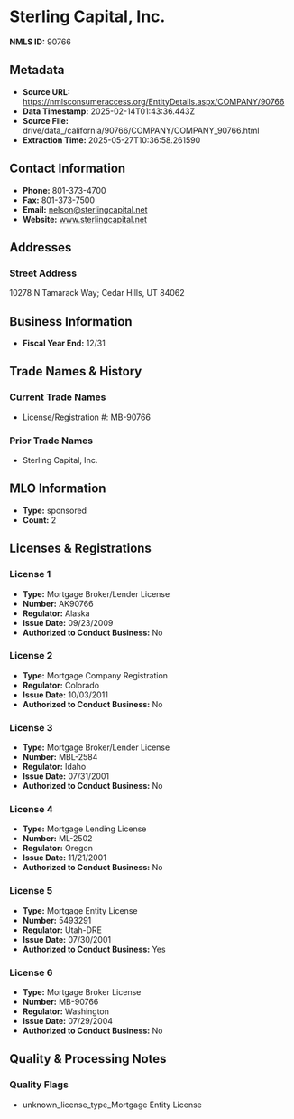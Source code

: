 # Sterling Capital, Inc.

**NMLS ID:** 90766

## Metadata
- **Source URL:** https://nmlsconsumeraccess.org/EntityDetails.aspx/COMPANY/90766
- **Data Timestamp:** 2025-02-14T01:43:36.443Z
- **Source File:** drive/data_/california/90766/COMPANY/COMPANY_90766.html
- **Extraction Time:** 2025-05-27T10:36:58.261590

## Contact Information
- **Phone:** 801-373-4700
- **Fax:** 801-373-7500
- **Email:** nelson@sterlingcapital.net
- **Website:** www.sterlingcapital.net

## Addresses
### Street Address
10278 N Tamarack Way; Cedar Hills, UT 84062

## Business Information
- **Fiscal Year End:** 12/31

## Trade Names & History
### Current Trade Names
- License/Registration #: MB-90766

### Prior Trade Names
- Sterling Capital, Inc.

## MLO Information
- **Type:** sponsored
- **Count:** 2

## Licenses & Registrations

### License 1
- **Type:** Mortgage Broker/Lender License
- **Number:** AK90766
- **Regulator:** Alaska
- **Issue Date:** 09/23/2009
- **Authorized to Conduct Business:** No

### License 2
- **Type:** Mortgage Company Registration
- **Regulator:** Colorado
- **Issue Date:** 10/03/2011
- **Authorized to Conduct Business:** No

### License 3
- **Type:** Mortgage Broker/Lender License
- **Number:** MBL-2584
- **Regulator:** Idaho
- **Issue Date:** 07/31/2001
- **Authorized to Conduct Business:** No

### License 4
- **Type:** Mortgage Lending License
- **Number:** ML-2502
- **Regulator:** Oregon
- **Issue Date:** 11/21/2001
- **Authorized to Conduct Business:** No

### License 5
- **Type:** Mortgage Entity License
- **Number:** 5493291
- **Regulator:** Utah-DRE
- **Issue Date:** 07/30/2001
- **Authorized to Conduct Business:** Yes

### License 6
- **Type:** Mortgage Broker License
- **Number:** MB-90766
- **Regulator:** Washington
- **Issue Date:** 07/29/2004
- **Authorized to Conduct Business:** No

## Quality & Processing Notes
### Quality Flags
- unknown_license_type_Mortgage Entity License
